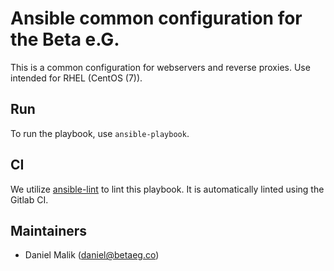 # Ansible common configuration for the Beta e.G.

This is a common configuration for webservers and reverse proxies. Use intended for RHEL (CentOS (7)).

## Run

To run the playbook, use `ansible-playbook`.

## CI

We utilize [ansible-lint](https://github.com/willthames/ansible-lint) to lint this playbook.
It is automatically linted using the Gitlab CI.

## Maintainers

- Daniel Malik ([daniel@betaeg.co](mailto:daniel@betaeg.co))
